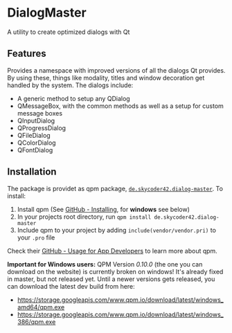 # DialogMaster
A utility to create optimized dialogs with Qt

## Features
Provides a namespace with improved versions of all the dialogs Qt provides. By using these, things like modality, titles and window decoration get handled by the system.
The dialogs include:

- A generic method to setup any QDialog
- QMessageBox, with the common methods as well as a setup for custom message boxes
- QInputDialog
- QProgressDialog
- QFileDialog
- QColorDialog
- QFontDialog

## Installation
The package is providet as qpm package, [`de.skycoder42.dialog-master`](https://www.qpm.io/packages/de.skycoder42.dialog-master/index.html). To install:

1. Install qpm (See [GitHub - Installing](https://github.com/Cutehacks/qpm/blob/master/README.md#installing), for **windows** see below)
2. In your projects root directory, run `qpm install de.skycoder42.dialog-master`
3. Include qpm to your project by adding `include(vendor/vendor.pri)` to your `.pro` file

Check their [GitHub - Usage for App Developers](https://github.com/Cutehacks/qpm/blob/master/README.md#usage-for-app-developers) to learn more about qpm.

**Important for Windows users:** QPM Version *0.10.0* (the one you can download on the website) is currently broken on windows! It's already fixed in master, but not released yet. Until a newer versions gets released, you can download the latest dev build from here:
- https://storage.googleapis.com/www.qpm.io/download/latest/windows_amd64/qpm.exe
- https://storage.googleapis.com/www.qpm.io/download/latest/windows_386/qpm.exe
